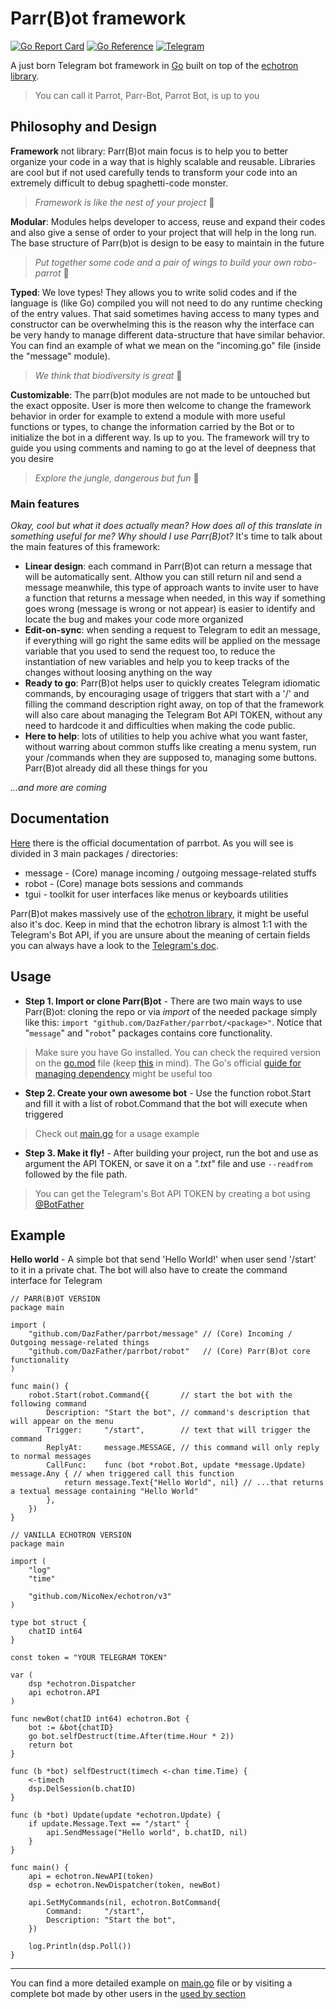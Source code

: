 # Parr(B)ot framework

[![Go Report Card](https://goreportcard.com/badge/github.com/DazFather/Parrbot)](https://goreportcard.com/report/github.com/DazFather/Parrbot)
[![Go Reference](https://pkg.go.dev/badge/github.com/DazFather/parrbot.svg)](https://pkg.go.dev/github.com/DazFather/parrbot)
[![Telegram](https://img.shields.io/badge/Parr(B)ot%20News-blue?logo=telegram&style=flat)](https://t.me/+3_LBajtkqUgzOTFk)

A just born Telegram bot framework in [Go](https://golang.org) built on top of the [echotron library](https://github.com/NicoNex/echotron).
> You can call it Parrot, Parr-Bot, Parrot Bot, is up to you


## Philosophy and Design

**Framework** not library: Parr(B)ot main focus is to help you to better organize your code in a way that is highly scalable and reusable.
Libraries are cool but if not used carefully tends to transform your code into an extremely difficult to debug spaghetti-code monster.
> _Framework is like the nest of your project_ 🦜

**Modular**: Modules helps developer to access, reuse and expand their codes and also give a sense of order to your project that will help in the long run. The base structure of Parr(b)ot is design to be easy to maintain in the future
> _Put together some code and a pair of wings to build your own robo-parrot_ 🦜

**Typed**: We love types! They allows you to write solid codes and if the language is (like Go) compiled you will not need to do any runtime checking of the entry values.
That said sometimes having access to many types and constructor can be overwhelming this is the reason why the interface can be very handy to manage different data-structure that have similar behavior.
You can find an example of what we mean on the "incoming.go" file (inside the "message" module).
> _We think that biodiversity is great_ 🦜

**Customizable**: The parr(b)ot modules are not made to be untouched but the exact opposite. User is more then welcome to change the framework behavior in order for example to extend a module with more useful functions or types, to change the information carried by the Bot or to initialize the bot in a different way. Is up to you.
The framework will try to guide you using comments and naming to go at the level of deepness that you desire
> _Explore the jungle, dangerous but fun_ 🦜

### Main features

_Okay, cool but what it does actually mean? How does all of this translate in something useful for me? Why should I use Parr(B)ot?_
It's time to talk about the main features of this framework:
 - **Linear design**: each command in Parr(B)ot can return a message that will be automatically sent. Althow you can still return nil and send a message meanwhile, this type of approach wants to invite user to have a function that returns a message when needed, in this way if something goes wrong (message is wrong or not appear) is easier to identify and locate the bug and makes your code more organized
 - **Edit-on-sync**: when sending a request to Telegram to edit an message, if everything will go right the same edits will be applied on the message variable that you used to send the request too, to reduce the instantiation of new variables and help you to keep tracks of the changes without loosing anything on the way
 - **Ready to go**: Parr(B)ot helps user to quickly creates Telegram idiomatic commands, by encouraging usage of triggers that start with a '/' and filling the command description right away, on top of that the framework will also care about managing the Telegram Bot API TOKEN, without any need to hardcode it and difficulties when making the code public.
 - **Here to help**: lots of utilities to help you achive what you want faster, without warring about common stuffs like creating a menu system, run your /commands when they are supposed to, managing some buttons. Parr(B)ot already did all these things for you

_...and more are coming_

## Documentation

[Here](https://pkg.go.dev/github.com/DazFather/parrbot) there is the official documentation of parrbot. As you will see is divided in 3 main packages / directories:
 - message - (Core) manage incoming / outgoing message-related stuffs
 - robot - (Core) manage bots sessions and commands
 - tgui - toolkit for user interfaces like menus or keyboards utilities

Parr(B)ot makes massively use of the [echotron library](https://pkg.go.dev/github.com/NicoNex/echotron/v3), it might be useful also it's doc. Keep in mind that the echotron library is almost 1:1 with the Telegram's Bot API, if you are unsure about the meaning of certain fields you can always have a look to the [Telegram's doc](https://core.telegram.org/bots/api).

## Usage

 - **Step 1. Import or clone Parr(B)ot** - There are two main ways to use Parr(B)ot: cloning the repo or via _import_ of the needed package simply like this: `import "github.com/DazFather/parrbot/<package>"`. Notice that "`message`" and "`robot`" packages contains core functionality.
> Make sure you have Go installed. You can check the required version on the [go.mod](./go.mod) file (keep [this](https://go.dev/doc/go1compat) in mind). The Go's official [guide for managing dependency](https://go.dev/doc/modules/managing-dependencies) might be useful too

 - **Step 2. Create your own awesome bot** - Use the function robot.Start and fill it with a list of robot.Command that the bot will execute when triggered
> Check out [main.go](./main.go) for a usage example

 - **Step 3. Make it fly!** - After building your project, run the bot and use as argument the API TOKEN, or save it on a _".txt"_ file and use `--readfrom` followed by the file path.
> You can get the Telegram's Bot API TOKEN by creating a bot using [@BotFather](https://t.me/BotFather)


## Example

**Hello world** - A simple bot that send 'Hello World!' when user send '/start' to it in a private chat.
The bot will also have to create the command interface for Telegram

```golang
// PARR(B)OT VERSION
package main

import (
    "github.com/DazFather/parrbot/message" // (Core) Incoming / Outgoing message-related things
    "github.com/DazFather/parrbot/robot"   // (Core) Parr(B)ot core functionality
)

func main() {
    robot.Start(robot.Command{{       // start the bot with the following command
        Description: "Start the bot", // command's description that will appear on the menu
        Trigger:     "/start",        // text that will trigger the command
        ReplyAt:     message.MESSAGE, // this command will only reply to normal messages
        CallFunc:    func (bot *robot.Bot, update *message.Update) message.Any { // when triggered call this function
            return message.Text{"Hello World", nil} // ...that returns a textual message containing "Hello World"
        },
    })
}
```

```golang
// VANILLA ECHOTRON VERSION
package main

import (
	"log"
	"time"

	"github.com/NicoNex/echotron/v3"
)

type bot struct {
	chatID int64
}

const token = "YOUR TELEGRAM TOKEN"

var (
    dsp *echotron.Dispatcher
    api echotron.API
)

func newBot(chatID int64) echotron.Bot {
	bot := &bot{chatID}
	go bot.selfDestruct(time.After(time.Hour * 2))
	return bot
}

func (b *bot) selfDestruct(timech <-chan time.Time) {
	<-timech
	dsp.DelSession(b.chatID)
}

func (b *bot) Update(update *echotron.Update) {
	if update.Message.Text == "/start" {
		api.SendMessage("Hello world", b.chatID, nil)
	}
}

func main() {
    api = echotron.NewAPI(token)
    dsp = echotron.NewDispatcher(token, newBot)

    api.SetMyCommands(nil, echotron.BotCommand{
        Command:     "/start",
        Description: "Start the bot",
    })

	log.Println(dsp.Poll())
}
```

---

You can find a more detailed example on [main.go](./main.go) file or by visiting a complete bot made by other users in the [used by section](https://github.com/DazFather/parrbot/network/dependents?package_id=UGFja2FnZS0yOTE2NzIwMTcy)
